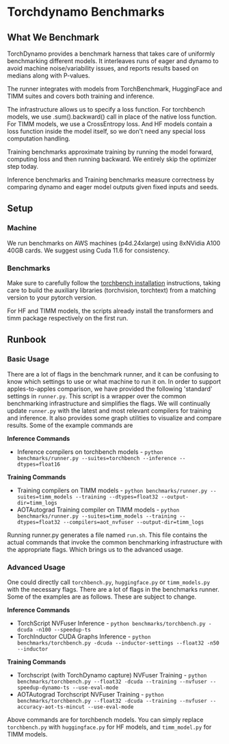 # Torchdynamo Benchmarks

## What We Benchmark
TorchDynamo provides a benchmark harness that takes care of uniformly benchmarking different models.  It interleaves runs of eager and dynamo to avoid machine noise/variability issues, and reports results based on medians along with P-values.

The runner integrates with models from TorchBenchmark, HuggingFace and TIMM suites and covers both training and inference.

The infrastructure allows us to specify a loss function. For torchbench models, we use .sum().backward() call in place of the native loss function. For TIMM models, we use a CrossEntropy loss. And HF models contain a loss function inside the model itself, so we don't need any special loss computation handling.

Training benchmarks approximate training by running the model forward, computing loss and then running backward. We entirely skip the optimizer step today.

Inference benchmarks and Training benchmarks measure correctness by comparing dynamo and eager model outputs given fixed inputs and seeds.

## Setup

### Machine
We run benchmarks on AWS machines (p4d.24xlarge) using 8xNVidia A100 40GB cards.  We suggest using Cuda 11.6 for consistency.

### Benchmarks
Make sure to carefully follow the [torchbench installation](https://github.com/pytorch/benchmark#installation) instructions, taking care to build the auxiliary libraries (torchvision, torchtext) from a matching version to your pytorch version.

For HF and TIMM models, the scripts already install the transformers and timm package respectively on the first run.

## Runbook

### Basic Usage
There are a lot of flags in the benchmark runner, and it can be confusing to know which settings to use or what machine to run it on.  In order to support apples-to-apples comparison, we have provided the following 'standard' settings in `runner.py`. This script is a wrapper over the common benchmarking infrastructure and simplifies the flags. We will continually update `runner.py` with the latest and most relevant compilers for training and inference. It also provides some graph utilities to visualize and compare results. Some of the example commands are

**Inference Commands**
* Inference compilers on torchbench models - `python benchmarks/runner.py --suites=torchbench --inference --dtypes=float16`

**Training Commands**
* Training compilers on TIMM models - `python benchmarks/runner.py --suites=timm_models --training --dtypes=float32 --output-dir=timm_logs`
* AOTAutograd Training compiler on TIMM models - `python benchmarks/runner.py --suites=timm_models --training --dtypes=float32 --compilers=aot_nvfuser --output-dir=timm_logs`

Running runner.py generates a file named `run.sh`. This file contains the actual commands that invoke the common benchmarking infrastructure with the appropriate flags. Which brings us to the advanced usage.

### Advanced Usage

One could directly call `torchbench.py`, `huggingface.py` or `timm_models.py` with the necessary flags. There are a lot of flags in the benchmarks runner. Some of the examples are as follows. These are subject to change.

**Inference Commands**
* TorchScript NVFuser Inference - `python benchmarks/torchbench.py -dcuda -n100 --speedup-ts`
* TorchInductor CUDA Graphs Inference - `python benchmarks/torchbench.py -dcuda --inductor-settings --float32 -n50 --inductor`

**Training Commands**
* Torchscript (with TorchDynamo capture) NVFuser Training - `python benchmarks/torchbench.py --float32 -dcuda --training --nvfuser --speedup-dynamo-ts --use-eval-mode`
* AOTAutograd Torchscript NVFuser Training - `python benchmarks/torchbench.py --float32 -dcuda --training --nvfuser --accuracy-aot-ts-mincut --use-eval-mode`

Above commands are for torchbench models. You can simply replace `torchbench.py` with `huggingface.py` for HF models, and `timm_model.py` for TIMM models.

